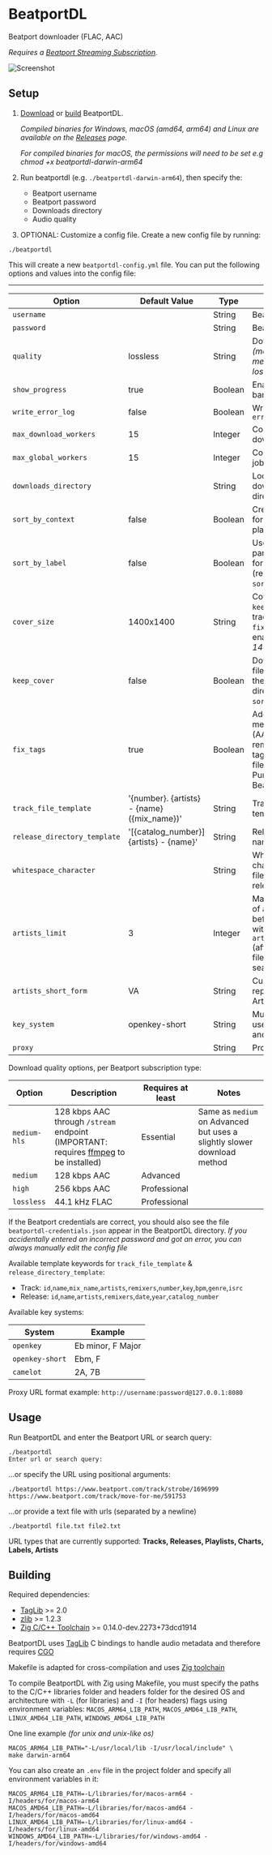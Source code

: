 # BeatportDL

Beatport downloader (FLAC, AAC)

*Requires a [Beatport Streaming Subscription](https://stream.beatport.com/).*

![Screenshot](/screenshots/main.png?raw=true "Screenshot")

Setup
---
1. [Download](https://github.com/unspok3n/beatportdl/releases/) or [build](#building) BeatportDL.

     *Compiled binaries for Windows, macOS (amd64, arm64) and Linux are available on the [Releases](https://github.com/unspok3n/beatportdl/releases) page.*

   *For compiled binaries for macOS, the permissions will need to be set e.g chmod +x beatportdl-darwin-arm64*

3. Run beatportdl (e.g. `./beatportdl-darwin-arm64`), then specify the:
   - Beatport username
   - Beatport password
   - Downloads directory
   - Audio quality

4. OPTIONAL: Customize a config file. Create a new config file by running:
```shell
./beatportdl
```
This will create a new `beatportdl-config.yml` file. You can put the following options and values into the config file:

---
| Option                       | Default Value                             | Type    | Description                                                                                                                       |
|------------------------------|-------------------------------------------|---------|-----------------------------------------------------------------------------------------------------------------------------------|
| `username`                   |                                           | String  | Beatport username                                                                                                                 |
| `password`                   |                                           | String  | Beatport password                                                                                                                 |
| `quality`                    | lossless                                  | String  | Download quality *(medium-hls, medium, high, lossless)*                                                                           |
| `show_progress`              | true                                      | Boolean | Enable progress bars                                                                                                              |
| `write_error_log`            | false                                     | Boolean | Write errors to `error.log`                                                                                                       |
| `max_download_workers`       | 15                                        | Integer | Concurrent download jobs limit                                                                                                    |
| `max_global_workers`         | 15                                        | Integer | Concurrent global jobs limit                                                                                                      |
| `downloads_directory`        |                                           | String  | Location for the downloads directory                                                                                              |
| `sort_by_context`            | false                                     | Boolean | Create a directory for each release, playlist, or chart                                                                           |
| `sort_by_label`              | false                                     | Boolean | Use label names as parent directories for releases (requires `sort_by_context`)                                                   |
| `cover_size`                 | 1400x1400                                 | String  | Cover art size for `keep_cover` and track metadata (if `fix_tags` is enabled)  *[max: 1400x1400]*                                 |
| `keep_cover`                 | false                                     | Boolean | Download cover art file (cover.jpg) to the context directory (requires `sort_by_context`)                                         |
| `fix_tags`                   | true                                      | Boolean | Add missing metadata to M4A (AAC) files and remove useless tags from FLAC files (e.g., Purchased at Beatport.com)                 |
| `track_file_template`        | '{number}. {artists} - {name} ({mix_name})'| String  | Track filename template                                                                                                           |
| `release_directory_template` | '[{catalog_number}] {artists} - {name}'    | String  | Release directory name template                                                                                                   |
| `whitespace_character`       |                                           | String  | Whitespace character for track filenames and release directories                                                                  |
| `artists_limit`              | 3                                         | Integer | Maximum number of artists allowed before replacing with `artists_short_form` (affects directories, filenames, and search results) |
| `artists_short_form`         | VA                                        | String  | Custom string to represent "Various Artists"                                                                                      |
| `key_system`                 | openkey-short                             | String  | Music key system used in filenames and tags                                                                                       |
| `proxy`                      |                                           | String  | Proxy URL                                                                                                                         |

Download quality options, per Beatport subscription type:

| Option       | Description                                                                                                                  | Requires at least | Notes                                                                   |
|--------------|------------------------------------------------------------------------------------------------------------------------------|-------------------|-------------------------------------------------------------------------|
| `medium-hls` | 128 kbps AAC through `/stream` endpoint (IMPORTANT: requires [ffmpeg](https://www.ffmpeg.org/download.html) to be installed) | Essential         | Same as `medium` on Advanced but uses a slightly slower download method |
| `medium`     | 128 kbps AAC                                                                                                                 | Advanced          |                                                                         |
| `high`       | 256 kbps AAC                                                                                                                 | Professional      |                                                                         |
| `lossless`   | 44.1 kHz FLAC                                                                                                                | Professional      |                                                                         |

If the Beatport credentials are correct, you should also see the file `beatportdl-credentials.json` appear in the BeatportDL directory.
*If you accidentally entered an incorrect password and got an error, you can always manually edit the config file*

Available template keywords for `track_file_template` & `release_directory_template`:
* Track: `id`,`name`,`mix_name`,`artists`,`remixers`,`number`,`key`,`bpm`,`genre`,`isrc`
* Release: `id`,`name`,`artists`,`remixers`,`date`,`year`,`catalog_number`

Available key systems:

| System          | Example           |
|-----------------|-------------------|
| `openkey`       | Eb minor, F Major |
| `openkey-short` | Ebm, F            |
| `camelot`       | 2A, 7B            |

Proxy URL format example: `http://username:password@127.0.0.1:8080`

Usage
---

Run BeatportDL and enter the Beatport URL or search query:
```shell
./beatportdl
Enter url or search query:
```
...or specify the URL using positional arguments:
```shell
./beatportdl https://www.beatport.com/track/strobe/1696999 https://www.beatport.com/track/move-for-me/591753
```
...or provide a text file with urls (separated by a newline)
```shell
./beatportdl file.txt file2.txt
```

URL types that are currently supported: **Tracks, Releases, Playlists, Charts, Labels, Artists**

Building
---
Required dependencies:
* [TagLib](https://github.com/taglib/taglib) >= 2.0
* [zlib](https://github.com/madler/zlib) >= 1.2.3
* [Zig C/C++ Toolchain](https://github.com/ziglang/zig) >= 0.14.0-dev.2273+73dcd1914

BeatportDL uses [TagLib](https://taglib.org/) C bindings to handle audio metadata and therefore requires [CGO](https://go.dev/wiki/cgo)

Makefile is adapted for cross-compilation and uses [Zig toolchain](https://github.com/ziglang/zig)

To compile BeatportDL with Zig using Makefile, you must specify the paths to the C/C++ libraries folder and headers folder for the desired OS and architecture with `-L` (for libraries) and `-I` (for headers) flags using environment variables: `MACOS_ARM64_LIB_PATH`, `MACOS_AMD64_LIB_PATH`, `LINUX_AMD64_LIB_PATH`, `WINDOWS_AMD64_LIB_PATH`

One line example *(for unix and unix-like os)*
```shell
MACOS_ARM64_LIB_PATH="-L/usr/local/lib -I/usr/local/include" \
make darwin-arm64
```

You can also create an `.env` file in the project folder and specify all environment variables in it:
```
MACOS_ARM64_LIB_PATH=-L/libraries/for/macos-arm64 -I/headers/for/macos-arm64
MACOS_AMD64_LIB_PATH=-L/libraries/for/macos-amd64 -I/headers/for/macos-amd64
LINUX_AMD64_LIB_PATH=-L/libraries/for/linux-amd64 -I/headers/for/linux-amd64
WINDOWS_AMD64_LIB_PATH=-L/libraries/for/windows-amd64 -I/headers/for/windows-amd64
```
